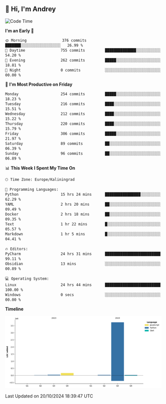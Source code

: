 ## 👋 Hi, I'm Andrey

<!--START_SECTION:waka-->
![Code Time](http://img.shields.io/badge/Code%20Time-527%20hrs%2033%20mins-blue)

**I'm an Early 🐤** 

```text
🌞 Morning                376 commits         ███████░░░░░░░░░░░░░░░░░░   26.99 % 
🌆 Daytime                755 commits         ██████████████░░░░░░░░░░░   54.20 % 
🌃 Evening                262 commits         █████░░░░░░░░░░░░░░░░░░░░   18.81 % 
🌙 Night                  0 commits           ░░░░░░░░░░░░░░░░░░░░░░░░░   00.00 % 
```
📅 **I'm Most Productive on Friday** 

```text
Monday                   254 commits         █████░░░░░░░░░░░░░░░░░░░░   18.23 % 
Tuesday                  216 commits         ████░░░░░░░░░░░░░░░░░░░░░   15.51 % 
Wednesday                212 commits         ████░░░░░░░░░░░░░░░░░░░░░   15.22 % 
Thursday                 220 commits         ████░░░░░░░░░░░░░░░░░░░░░   15.79 % 
Friday                   306 commits         █████░░░░░░░░░░░░░░░░░░░░   21.97 % 
Saturday                 89 commits          ██░░░░░░░░░░░░░░░░░░░░░░░   06.39 % 
Sunday                   96 commits          ██░░░░░░░░░░░░░░░░░░░░░░░   06.89 % 
```


📊 **This Week I Spent My Time On** 

```text
🕑︎ Time Zone: Europe/Kaliningrad

💬 Programming Languages: 
Python                   15 hrs 24 mins      ████████████████░░░░░░░░░   62.29 % 
YAML                     2 hrs 20 mins       ██░░░░░░░░░░░░░░░░░░░░░░░   09.49 % 
Docker                   2 hrs 18 mins       ██░░░░░░░░░░░░░░░░░░░░░░░   09.35 % 
Text                     1 hr 22 mins        █░░░░░░░░░░░░░░░░░░░░░░░░   05.57 % 
Markdown                 1 hr 5 mins         █░░░░░░░░░░░░░░░░░░░░░░░░   04.41 % 

🔥 Editors: 
PyCharm                  24 hrs 31 mins      █████████████████████████   99.11 % 
Obsidian                 13 mins             ░░░░░░░░░░░░░░░░░░░░░░░░░   00.89 % 

💻 Operating System: 
Linux                    24 hrs 44 mins      █████████████████████████   100.00 % 
Windows                  0 secs              ░░░░░░░░░░░░░░░░░░░░░░░░░   00.00 % 
```

**Timeline**

![Lines of Code chart](https://raw.githubusercontent.com/Mist3s/Mist3s/main/assets/bar_graph.png)


 Last Updated on 20/10/2024 18:39:47 UTC
<!--END_SECTION:waka-->

